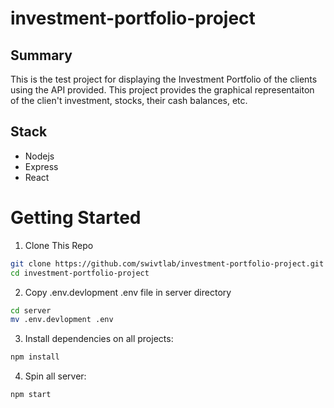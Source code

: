 # investment-portfolio-project

## Summary
This is the test project for displaying the Investment Portfolio of the clients using the API provided. This project provides the graphical representaiton of the clien't investment, stocks, their cash balances, etc.

## Stack
- Nodejs
- Express
- React

# Getting Started

1. Clone This Repo
```sh
git clone https://github.com/swivtlab/investment-portfolio-project.git
cd investment-portfolio-project
```
2. Copy .env.devlopment .env file in server directory
  ```sh
  cd server
  mv .env.devlopment .env
  ```
3. Install dependencies on all projects:
```sh
npm install
```

4. Spin all server:
```sh
npm start
```

